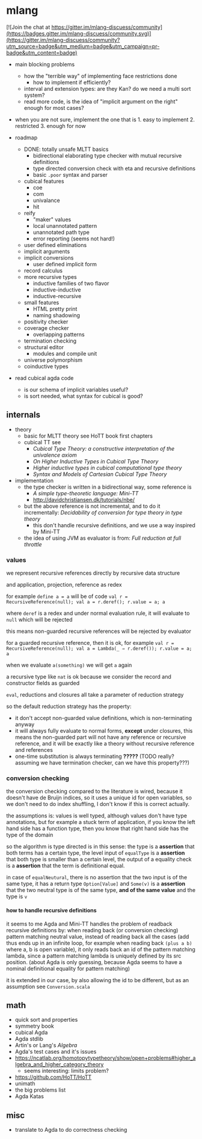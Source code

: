 
# mlang

[![Join the chat at https://gitter.im/mlang-discuess/community](https://badges.gitter.im/mlang-discuess/community.svg)](https://gitter.im/mlang-discuess/community?utm_source=badge&utm_medium=badge&utm_campaign=pr-badge&utm_content=badge)


* main blocking problems
    * how the "terrible way" of implementing face restrictions done
         * how to implement if efficiently?
    * interval and extension types: are they Kan? do we need a multi sort system?
    * read more code, is the idea of "implicit argument on the right" enough for most cases?

* when you are not sure, implement the one that is 1. easy to implement 2. restricted 3. enough for now

* roadmap
    * DONE: totally unsafe MLTT basics
        * bidirectional elaborating type checker with mutual recursive definitions
        * type directed conversion check with eta and recursive definitions
        * basic `.poor` syntax and parser
    * cubical features
        * coe
        * com
        * univalance
        * hit
    * reify
        * "maker" values
        * local unannotated pattern
        * unannotated path type
        * error reporting (seems not hard!)
    * user defined eliminations
    * implicit arguments
    * implicit conversions
        * user defined implicit form
    * record calculus
    * more recursive types
        * inductive families of two flavor
        * inductive-inductive
        * inductive-recursive
    * small features
        * HTML pretty print
        * naming shadowing
    * positivity checker
    * coverage checker
        * overlapping patterns
    * termination checking
    * structural editor
        * modules and compile unit
    * universe polymorphism
    * coinductive types
    
* read cubical agda code
    * is our schema of implicit variables useful?
    * is sort needed, what syntax for cubical is good?

## internals

* theory
    * basic for MLTT theory see HoTT book first chapters
    * cubical TT see
         * *Cubical Type Theory: a constructive interpretation of the univalence axiom*
         * *On Higher Inductive Types in Cubical Type Theory*
         * *Higher inductive types in cubical computational type theory*
         * *Syntax and Models of Cartesian Cubical Type Theory*
* implementation
    * the type checker is written in a bidirectional way, some reference is
         * *A simple type-theoretic language: Mini-TT*
         * http://davidchristiansen.dk/tutorials/nbe/
    * but the above reference is not incremental, and to do it incrementally: *Decidability of conversion for type theory in type theory*
      * this don't handle recursive definitions, and we use a way inspired by Mini-TT
    * the idea of using JVM as evaluator is from: *Full reduction at full throttle*



### values

we represent recursive references directly by recursive data structure

and application, projection, reference as redex

for example `define a = a` will be of code `val r = RecursiveReference(null); val a = r.deref(); r.value = a; a`

where `deref` is a redex and under normal evaluation rule, it will evaluate to `null` which will be rejected

this means non-guarded recursive references will be rejected by evaluator

for a guarded recursive reference, then it is ok, for example `val r = RecursiveReference(null); val a = Lambda(_ ⇒ r.deref()); r.value = a; a`

when we evaluate `a(something)` we will get `a` again

a recursive type like `nat` is ok because we consider the record and constructor fields as guarded

`eval`, reductions and closures all take a parameter of reduction strategy

so the default reduction strategy has the property:

* it don't accept non-guarded value definitions, which is non-terminating anyway
* it will always fully evaluate to normal forms, **except** under closures, this means the non-guarded part will not have any reference or recursive reference,
and it will be exactly like a theory without recursive reference and references
* one-time substitution is always terminating **?????** (TODO really? assuming we have termination checker, can we have this property???)


### conversion checking

the conversion checking compared to the literature is wired, because it doesn't have de Bruijn indices, so it uses a unique id for open variables, so we don't need to do index shuffling, I don't know if this is correct actually.

the assumptions is: values is well typed, although values don't have type annotations, but for example a stuck term of application, if you know the left hand side has a function type, then you know that right hand side has the type of the domain

so the algorithm is type directed is in this sense: the type is a **assertion** that both terms has a certain type, the level input of `equalType` is a **assertion** that both type is smaller than a certain level, the output of a equality check is a **assertion** that the term is definitional equal.

in case of `equalNeutural`, there is no assertion that the two input is of the same type, it has a return type `Option[Value]` and `Some(v)` is a **assertion** that the two neutral type is of the same type, **and of the same value** and the type is `v`

#### how to handle recursive definitions

it seems to me Agda and Mini-TT handles the problem of readback recursive definitions by: when reading back (or conversion checking) pattern matching neutral value, instead of reading back all the cases (add thus ends up in an infinite loop, for example when reading back `(plus a b)` where a, b is open variable), it only reads back an id of the pattern matching lambda, since a pattern matching lambda is uniquely defined by its src position. (about Agda is only guessing, because Agda seems to have a nominal definitional equality for pattern matching) 


it is extended in our case, by also allowing the id to be different, but as an assumption see `Conversion.scala`

## math

* quick sort and properties
* symmetry book
* cubical Agda
* Agda stdlib
* Artin's or Lang's *Algebra*
* Agda's test cases and it's issues
* https://ncatlab.org/homotopytypetheory/show/open+problems#higher_algebra_and_higher_category_theory
    * seems interesting: limits problem?
* https://github.com/HoTT/HoTT
* unimath
* the big problems list
* Agda Katas


## misc

* translate to Agda to do correctness checking